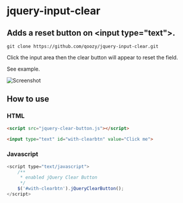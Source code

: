 # jquery-input-clear

## Adds a reset button on \<input type="text">.

````Shell
git clone https://github.com/qoozy/jquery-input-clear.git
````

Click the input area then the clear button will appear to reset the field.

See example.

![Screenshot](https://raw.githubusercontent.com/qoozy/jquery-input-clear/master/example/sample.png)

## How to use

### HTML
````html
<script src="jquery-clear-button.js"></script>

<input type="text" id="with-clearbtn" value="Click me">
````

### Javascript
````js
<script type="text/javascript">
    /**
     * enabled jQuery Clear Button
     */
    $('#with-clearbtn').jQueryClearButton();
</script>
````
